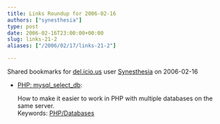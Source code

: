 ```yaml
---
title: Links Roundup for 2006-02-16
authors: ["synesthesia"]
type: post
date: 2006-02-16T23:00:00+00:00
slug: links-21-2 
aliases: ["/2006/02/17/links-21-2"]

---
```

Shared bookmarks for [del.icio.us][1] user  [Synesthesia][2] on 2006-02-16

  * [PHP: mysql\_select\_db][3]:
  
    How to make it easier to work in PHP with multiple databases on the same server.    
    Keywords: [PHP/Databases][4]

 [1]: https://del.icio.us/
 [2]: https://del.icio.us/synesthesia
 [3]: https://www.php.net/manual/en/function.mysql-select-db.php#52584 "https://www.php.net/manual/en/function.mysql-select-db.php#52584"
 [4]: https://del.icio.us/synesthesia/PHP/Databases